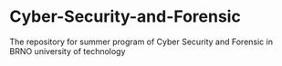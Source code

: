 # Cyber-Security-and-Forensic
The repository for summer program of Cyber Security and Forensic in BRNO university of technology
